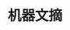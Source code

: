 ---
title: 机器文摘
description: 这里会定期分享我看到的有趣的内容（不一定是最新的，但是有意思），因为大部分都与机器有关，所以先叫它“机器文摘（MachineDigest）”吧。
image:
style:
    background: "#444654"
    color: "#fff"
---